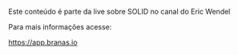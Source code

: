 Este conteúdo é parte da live sobre SOLID no canal do Eric Wendel

Para mais informações acesse:

https://app.branas.io
